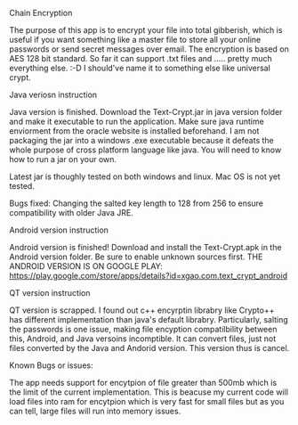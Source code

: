 Chain Encryption

The purpose of this app is to encrypt your file into total gibberish, which is useful if you want something like a master file to store all your online passwords or send secret messages over email. The encryption is based on AES 128 bit standard. So far it can support .txt files and ..... pretty much everything else. :-D I should've name it to something else like universal crypt.

Java veriosn instruction

Java version is finished. Download the Text-Crypt.jar in java version folder and make it executable to run the application. Make sure java runtime enviorment from the oracle website is installed beforehand. I am not packaging the jar into a windows .exe executable because it defeats the whole purpose of cross platform language like java. You will need to know how to run a jar on your own.

Latest jar is thoughly tested on both windows and linux. Mac OS is not yet tested.

Bugs fixed: Changing the salted key length to 128 from 256 to ensure compatibility with older Java JRE.

Android version instruction

Android version is finished! Download and install the Text-Crypt.apk in the Android version folder. Be sure to enable unknown sources first. THE ANDROID VERSION IS ON GOOGLE PLAY: https://play.google.com/store/apps/details?id=xgao.com.text_crypt_android

QT version instruction

QT version is scrapped. I found out c++ encyrptin librabry like Crypto++ has different implementation than java's default librabry. Particularly, salting the passwords is one issue, making file encyption compatilbility between this, Android, and Java versoins incomptible. It can convert files, just not files converted by the Java and Andorid version. This version thus is cancel.

Known Bugs or issues:

The app needs support for encytpion of file greater than 500mb which is the limit of the current implementation. This is beacuse my current code will load files into ram for encytpion which is very fast for small files but as you can tell, large files will run into memory issues.
